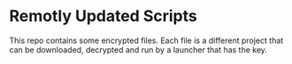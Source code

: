 # Remotly Updated Scripts
This repo contains some encrypted files.
Each file is a different project that can be downloaded, decrypted and run by a launcher that has the key.
